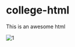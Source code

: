 # college-html
This is an awesome html


![1](https://user-images.githubusercontent.com/124760190/227438412-1333689c-5ada-4b68-9884-d37dce4b360b.jpg)
